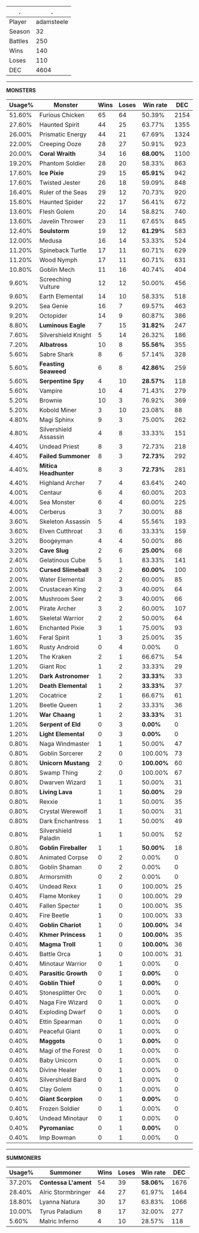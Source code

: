 .|.
|-|-
Player|adamsteele
Season|32
Battles|250
Wins|140
Loses|110
DEC|4604

---
**MONSTERS**

Usage%|Monster|Wins|Loses|Win rate|DEC|
-|-|-|-|-|-|
51.60%|Furious Chicken|65|64|50.39%|2154|
27.60%|Haunted Spirit|44|25|63.77%|1355|
26.00%|Prismatic Energy|44|21|67.69%|1324|
22.00%|Creeping Ooze|28|27|50.91%|923|
20.00%|**Coral Wraith**|34|16|**68.00%**|1100|
19.20%|Phantom Soldier|28|20|58.33%|863|
17.60%|**Ice Pixie**|29|15|**65.91%**|942|
17.60%|Twisted Jester|26|18|59.09%|848|
16.40%|Ruler of the Seas|29|12|70.73%|920|
15.60%|Haunted Spider|22|17|56.41%|672|
13.60%|Flesh Golem|20|14|58.82%|740|
13.60%|Javelin Thrower|23|11|67.65%|845|
12.40%|**Soulstorm**|19|12|**61.29%**|583|
12.00%|Medusa|16|14|53.33%|524|
11.20%|Spineback Turtle|17|11|60.71%|629|
11.20%|Wood Nymph|17|11|60.71%|631|
10.80%|Goblin Mech|11|16|40.74%|404|
9.60%|Screeching Vulture|12|12|50.00%|456|
9.60%|Earth Elemental|14|10|58.33%|518|
9.20%|Sea Genie|16|7|69.57%|463|
9.20%|Octopider|14|9|60.87%|386|
8.80%|**Luminous Eagle**|7|15|**31.82%**|247|
7.60%|Silvershield Knight|5|14|26.32%|186|
7.20%|**Albatross**|10|8|**55.56%**|355|
5.60%|Sabre Shark|8|6|57.14%|328|
5.60%|**Feasting Seaweed**|6|8|**42.86%**|259|
5.60%|**Serpentine Spy**|4|10|**28.57%**|118|
5.60%|Vampire|10|4|71.43%|279|
5.20%|Brownie|10|3|76.92%|369|
5.20%|Kobold Miner|3|10|23.08%|88|
4.80%|Magi Sphinx|9|3|75.00%|262|
4.80%|Silvershield Assassin|4|8|33.33%|151|
4.40%|Undead Priest|8|3|72.73%|218|
4.40%|**Failed Summoner**|8|3|**72.73%**|292|
4.40%|**Mitica Headhunter**|8|3|**72.73%**|281|
4.40%|Highland Archer|7|4|63.64%|240|
4.00%|Centaur|6|4|60.00%|203|
4.00%|Sea Monster|6|4|60.00%|225|
4.00%|Cerberus|3|7|30.00%|88|
3.60%|Skeleton Assassin|5|4|55.56%|193|
3.60%|Elven Cutthroat|3|6|33.33%|159|
3.20%|Boogeyman|4|4|50.00%|86|
3.20%|**Cave Slug**|2|6|**25.00%**|68|
2.40%|Gelatinous Cube|5|1|83.33%|141|
2.00%|**Cursed Slimeball**|3|2|**60.00%**|100|
2.00%|Water Elemental|3|2|60.00%|85|
2.00%|Crustacean King|2|3|40.00%|64|
2.00%|Mushroom Seer|2|3|40.00%|66|
2.00%|Pirate Archer|3|2|60.00%|107|
1.60%|Skeletal Warrior|2|2|50.00%|64|
1.60%|Enchanted Pixie|3|1|75.00%|93|
1.60%|Feral Spirit|1|3|25.00%|35|
1.60%|Rusty Android|0|4|0.00%|0|
1.20%|The Kraken|2|1|66.67%|54|
1.20%|Giant Roc|1|2|33.33%|29|
1.20%|**Dark Astronomer**|1|2|**33.33%**|33|
1.20%|**Death Elemental**|1|2|**33.33%**|37|
1.20%|Cocatrice|2|1|66.67%|61|
1.20%|Beetle Queen|1|2|33.33%|36|
1.20%|**War Chaang**|1|2|**33.33%**|31|
1.20%|**Serpent of Eld**|0|3|**0.00%**|0|
1.20%|**Light Elemental**|0|3|**0.00%**|0|
0.80%|Naga Windmaster|1|1|50.00%|47|
0.80%|Goblin Sorcerer|2|0|100.00%|73|
0.80%|**Unicorn Mustang**|2|0|**100.00%**|60|
0.80%|Swamp Thing|2|0|100.00%|67|
0.80%|Dwarven Wizard|1|1|50.00%|31|
0.80%|**Living Lava**|1|1|**50.00%**|29|
0.80%|Rexxie|1|1|50.00%|35|
0.80%|Crystal Werewolf|1|1|50.00%|31|
0.80%|Dark Enchantress|1|1|50.00%|49|
0.80%|Silvershield Paladin|1|1|50.00%|52|
0.80%|**Goblin Fireballer**|1|1|**50.00%**|18|
0.80%|Animated Corpse|0|2|0.00%|0|
0.80%|Goblin Shaman|0|2|0.00%|0|
0.80%|Armorsmith|0|2|0.00%|0|
0.40%|Undead Rexx|1|0|100.00%|25|
0.40%|Flame Monkey|1|0|100.00%|29|
0.40%|Fallen Specter|1|0|100.00%|35|
0.40%|Fire Beetle|1|0|100.00%|33|
0.40%|**Goblin Chariot**|1|0|**100.00%**|34|
0.40%|**Khmer Princess**|1|0|**100.00%**|35|
0.40%|**Magma Troll**|1|0|**100.00%**|36|
0.40%|Battle Orca|1|0|100.00%|31|
0.40%|Minotaur Warrior|0|1|0.00%|0|
0.40%|**Parasitic Growth**|0|1|**0.00%**|0|
0.40%|**Goblin Thief**|0|1|**0.00%**|0|
0.40%|Stonesplitter Orc|0|1|0.00%|0|
0.40%|Naga Fire Wizard|0|1|0.00%|0|
0.40%|Exploding Dwarf|0|1|0.00%|0|
0.40%|Ettin Spearman|0|1|0.00%|0|
0.40%|Peaceful Giant|0|1|0.00%|0|
0.40%|**Maggots**|0|1|**0.00%**|0|
0.40%|Magi of the Forest|0|1|0.00%|0|
0.40%|Baby Unicorn|0|1|0.00%|0|
0.40%|Divine Healer|0|1|0.00%|0|
0.40%|Silvershield Bard|0|1|0.00%|0|
0.40%|Clay Golem|0|1|0.00%|0|
0.40%|**Giant Scorpion**|0|1|**0.00%**|0|
0.40%|Frozen Soldier|0|1|0.00%|0|
0.40%|Undead Minotaur|0|1|0.00%|0|
0.40%|**Pyromaniac**|0|1|**0.00%**|0|
0.40%|Imp Bowman|0|1|0.00%|0|

---
**SUMMONERS**

Usage%|Summoner|Wins|Loses|Win rate|DEC|
-|-|-|-|-|-|
37.20%|**Contessa L'ament**|54|39|**58.06%**|1676|
28.40%|Alric Stormbringer|44|27|61.97%|1464|
18.80%|Lyanna Natura|30|17|63.83%|1066|
10.00%|Tyrus Paladium|8|17|32.00%|277|
5.60%|Malric Inferno|4|10|28.57%|118|
